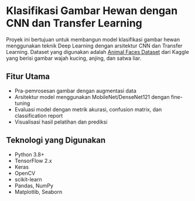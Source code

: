# Klasifikasi Gambar Hewan dengan CNN dan Transfer Learning

Proyek ini bertujuan untuk membangun model klasifikasi gambar hewan menggunakan teknik Deep Learning dengan arsitektur CNN dan Transfer Learning. Dataset yang digunakan adalah [Animal Faces Dataset](https://www.kaggle.com/andrewmvd/animal-faces) dari Kaggle yang berisi gambar wajah kucing, anjing, dan satwa liar.

## Fitur Utama
- Pra-pemrosesan gambar dengan augmentasi data
- Arsitektur model menggunakan MobileNet/DenseNet121 dengan fine-tuning
- Evaluasi model dengan metrik akurasi, confusion matrix, dan classification report
- Visualisasi hasil pelatihan dan prediksi

## Teknologi yang Digunakan
- Python 3.8+
- TensorFlow 2.x
- Keras
- OpenCV
- scikit-learn
- Pandas, NumPy
- Matplotlib, Seaborn
